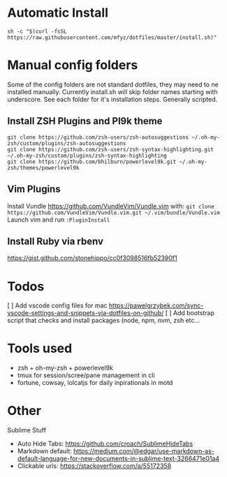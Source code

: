 
# Automatic Install

`sh -c "$(curl -fsSL https://raw.githubusercontent.com/mfyz/dotfiles/master/install.sh)"`


# Manual config folders

Some of the config folders are not standard dotfiles, they may need to ne installed manually. Currently install.sh will skip folder names starting with underscore. See each folder for it's installation steps. Generally scripted.


## Install ZSH Plugins and Pl9k theme

```
git clone https://github.com/zsh-users/zsh-autosuggestions ~/.oh-my-zsh/custom/plugins/zsh-autosuggestions
git clone https://github.com/zsh-users/zsh-syntax-highlighting.git ~/.oh-my-zsh/custom/plugins/zsh-syntax-highlighting
git clone https://github.com/bhilburn/powerlevel9k.git ~/.oh-my-zsh/themes/powerlevel9k
```

## Vim Plugins
Install Vundle https://github.com/VundleVim/Vundle.vim with:
```git clone https://github.com/VundleVim/Vundle.vim.git ~/.vim/bundle/Vundle.vim```
Launch vim and run `:PluginInstall`

## Install Ruby via rbenv
https://gist.github.com/stonehippo/cc0f3098516fb52390f1


# Todos

[ ] Add vscode config files for mac https://pawelgrzybek.com/sync-vscode-settings-and-snippets-via-dotfiles-on-github/
[ ] Add bootstrap script that checks and install packages (node, npm, nvm, zsh etc...


# Tools used

- zsh + oh-my-zsh + powerlevel9k
- tmux for session/scree/pane management in cli
- fortune, cowsay, lolcatjs for daily inpirationals in motd


# Other
Sublime Stuff
- Auto Hide Tabs: https://github.com/croach/SublimeHideTabs
- Markdown default: https://medium.com/@edgar/use-markdown-as-default-language-for-new-documents-in-sublime-text-3266471e01a4
- Clickable urls: https://stackoverflow.com/a/55172358
